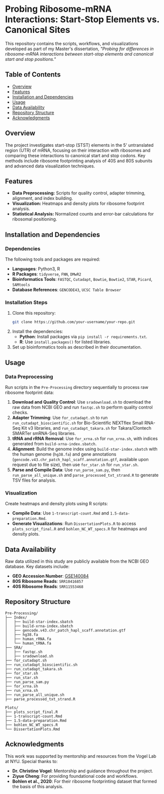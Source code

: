 # Probing Ribosome-mRNA Interactions: Start-Stop Elements vs. Canonical Sites

This repository contains the scripts, workflows, and visualizations developed as part of my Master's dissertation, *"Probing for differences in ribosome-mRNA interactions between start-stop elements and canonical start and stop positions."*

## Table of Contents
- [Overview](#overview)
- [Features](#features)
- [Installation and Dependencies](#installation-and-dependencies)
- [Usage](#usage)
- [Data Availability](#data-availability)
- [Repository Structure](#repository-structure)
- [Acknowledgments](#acknowledgments)

## Overview

The project investigates start-stop (STST) elements in the 5' untranslated region (UTR) of mRNA, focusing on their interaction with ribosomes and comparing these interactions to canonical start and stop codons. Key methods include ribosome footprinting analysis of 40S and 80S subunits and advanced data visualization techniques.

## Features
- **Data Preprocessing:** Scripts for quality control, adapter trimming, alignment, and index building.
- **Visualization:** Heatmaps and density plots for ribosome footprint analysis.
- **Statistical Analysis:** Normalized counts and error-bar calculations for ribosomal positioning.

## Installation and Dependencies

### Dependencies
The following tools and packages are required:
- **Languages**: Python3, R
- **R Packages**: `tidyverse`, `FNN`, `DMwR2`
- **Bioinformatics Tools**: `FASTQC`, `Cutadapt`, `Bowtie`, `Bowtie2`, `STAR`, `Picard`, `SAMtools`
- **Database References**: `GENCODE43`, `UCSC Table Browser`

### Installation Steps
1. Clone this repository:
    ```bash
    git clone https://github.com/your-username/your-repo.git
    ```
2. Install the dependencies:
    - **Python**: Install packages via `pip install -r requirements.txt`.
    - **R**: Use `install.packages()` for listed libraries.
3. Set up bioinformatics tools as described in their documentation.

## Usage

### Data Preprocessing
Run scripts in the `Pre-Processing` directory sequentially to process raw ribosome footprint data:
1. **Download and Quality Control**: Use `sradownload.sh` to download the raw data from NCBI GEO and run `fastqc.sh` to perform quality control checks.
2. **Adapter Trimming**: Use `for_cutadapt.sh` to run `run_cutadapt_bioscientific.sh` for Bio-Scientific NEXTflex Small RNA-Seq Kit v3 libraries, and `run_cutadapt_takara.sh` for Takara/Clontech SMARTer smRNA-Seq libraries.
3. **tRNA and rRNA Removal**: Use `for_xrna.sh` for `run_xrna.sh`, with indices generated from `build-xrna-index.sbatch`.
4. **Alignment**: Build the genome index using `build-star-index.sbatch` with the human genome (`hg38.fa`) and gene annotations (`gencode.v43.chr_patch_hapl_scaff.annotation.gtf`, available upon request due to file size), then use `for_star.sh` for `run_star.sh`.
5. **Parse and Compile Data**: Use `run_parse_sam.py`, then `run_parse_all_unique.sh` and `parse_processed_txt_strand.R` to generate TSV files for analysis.

### Visualization
Create heatmaps and density plots using R scripts:
- **Compile Data**: Use `1-transcript-count.Rmd` and `1.5-data-preparation.Rmd`.
- **Generate Visualizations**: Run `DissertationPlots.R` to access `plots_script_final.R` and `bohlen_NC_WT_specs.R` for heatmaps and density plots.

## Data Availability

Raw data utilized in this study are publicly available from the NCBI GEO database. Key datasets include:

- **GEO Accession Number**: [GSE140084](https://www.ncbi.nlm.nih.gov/geo/query/acc.cgi?acc=GSE140084)
- **80S Ribosome Reads**: `SRR10416857`
- **40S Ribosome Reads**: `SRR11553468`

## Repository Structure

```plaintext
Pre-Processing/
├── Index/
│   ├── build-star-index.sbatch
│   ├── build-xrna-index.sbatch
│   ├── gencode.v43.chr_patch_hapl_scaff.annotation.gtf
│   ├── hg38.fa
│   ├── human_rRNA.fa
│   └── human_tRNA.fa
├── SRA/
│   ├── fastqc.sh
│   ├── sradownload.sh
├── for_cutadapt.sh
├── run_cutadapt_bioscientific.sh
├── run_cutadapt_takara.sh
├── for_star.sh
├── run_star.sh
├── run_parse_sam.py
├── for_xrna.sh
├── run_xrna.sh
├── run_parse_all_unique.sh
├── parse_processed_txt_strand.R

Plots/
├── plots_script_final.R
├── 1-transcript-count.Rmd
├── 1.5-data-preparation.Rmd
├── bohlen_NC_WT_specs.R
└── DissertationPlots.Rmd
```

## Acknowledgments

This work was supported by mentorship and resources from the Vogel Lab at NYU. Special thanks to:

- **Dr. Christine Vogel**: Mentorship and guidance throughout the project.
- **Ziyue Cheng**: For providing foundational code and workflows.
- **Bohlen et al., 2020**: For their ribosome footprinting dataset that formed the basis of this analysis.



